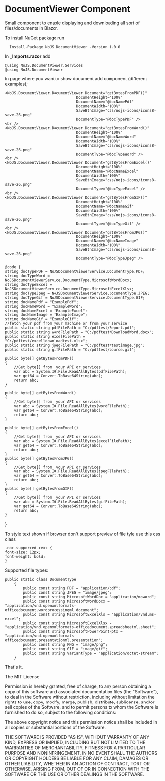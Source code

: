 ﻿
# DocumentViewer Component
Small component to enable displaying and downloading all sort of  files/documents in Blazor.


To install NuGet package run

      Install-Package NoJS.DocumentViewer -Version 1.0.0

In **_Imports.razor**
 add
 
    @using NoJS.DocumentViewer.Services
    @using NoJS.DocumentViewer



In page where you want to show document  add component (different examples);

    <NoJS.DocumentViewer.DocumentViewer Document="getBytesFromPDF()"
                                    DocumentHeight="100%"
                                    DocumentName="@docNamePdf"
                                    DocumentWidth="100%"
                                    SaveBtnImage="css/nojs-icons/icons8-save-26.png"
                                    DocumentType="@docTypePDF" />
    <br />
    <NoJS.DocumentViewer.DocumentViewer Document="getBytesFromWord()"
                                    DocumentHeight="100%"
                                    DocumentName="@docNameWord"
                                    DocumentWidth="100%"
                                    SaveBtnImage="css/nojs-icons/icons8-save-26.png"
                                    DocumentType="@docTypeWord" />
    <br />
    <NoJS.DocumentViewer.DocumentViewer Document="getBytesFromExcel()"
                                    DocumentHeight="100%"
                                    DocumentName="@docNameExcel"
                                    DocumentWidth="100%"
                                    SaveBtnImage="css/nojs-icons/icons8-save-26.png"
                                    DocumentType="@docTypeExcel" />
    <br />
    <NoJS.DocumentViewer.DocumentViewer Document="getBytesFromGIF()"
                                    DocumentHeight="100%"
                                    DocumentName="@docNameGif"
                                    DocumentWidth="100%"
                                    SaveBtnImage="css/nojs-icons/icons8-save-26.png"
                                    DocumentType="@docTypeGif" />
    <br />
    <NoJS.DocumentViewer.DocumentViewer Document="getBytesFromJPG()"
                                    DocumentHeight="100%"
                                    DocumentName="@docNameImage"
                                    DocumentWidth="100%"
                                    SaveBtnImage="css/nojs-icons/icons8-save-26.png"
                                    DocumentType="@docTypeJpeg" />

    @code {
    string docTypePDF = NoJSDocumentViewerService.DocumentType.PDF;
    string docTypeWord = NoJSDocumentViewerService.DocumentType.MicrosoftWordDocx;
    string docTypeExcel = NoJSDocumentViewerService.DocumentType.MicrosoftExcelXlsx;
    string docTypeJpeg = NoJSDocumentViewerService.DocumentType.JPEG;
    string docTypeGif = NoJSDocumentViewerService.DocumentType.GIF;
    string docNamePdf = "ExamplePdf";
    string docNameWord = "ExampleWord";
    string docNameExcel = "ExampleExcel";
    string docNameImage = "ExampleImage";
    string docNameGif = "ExampleGif";
    //fetch your pdf from your machine or from your service
    public static string pdfFilePath = "C:/pdftest/Report.pdf";
    public static string wordFilePath = "C:/pdftest/DownloadWord.docx";
    public static string excelFilePath = "C:/pdftest/excelldownloadtest.xlsx";
    public static string jpegFilePath = "C:/pdftest/testimage.jpg";
    public static string gifFilePath = "C:/pdftest/source.gif";

    public byte[] getBytesFromPDF()
    {
        //Get byte[] from  your API or services
        var abc = System.IO.File.ReadAllBytes(pdfFilePath);
        var get64 = Convert.ToBase64String(abc);
        return abc;
    }

    public byte[] getBytesFromWord()
    {
        //Get byte[] from  your API or services
        var abc = System.IO.File.ReadAllBytes(wordFilePath);
        var get64 = Convert.ToBase64String(abc);
        return abc;
    }

    public byte[] getBytesFromExcel()
    {
        //Get byte[] from  your API or services
        var abc = System.IO.File.ReadAllBytes(excelFilePath);
        var get64 = Convert.ToBase64String(abc);
        return abc;
    }
    public byte[] getBytesFromJPG()
    {
        //Get byte[] from  your API or services
        var abc = System.IO.File.ReadAllBytes(jpegFilePath);
        var get64 = Convert.ToBase64String(abc);
        return abc;
    }
    public byte[] getBytesFromGIF()
    {
        //Get byte[] from  your API or services
        var abc = System.IO.File.ReadAllBytes(gifFilePath);
        var get64 = Convert.ToBase64String(abc);
        return abc;
    }

}


To style text shown if browser don't support preview of file tyle use this css class

    .not-supported-text {
    font-size: 12px;
    font-weight: bold;
    }

Supported file types:

    public static class DocumentType
        {
            public const string PDF = "application/pdf";
            public const string JPEG = "image/jpeg";
            public const string MicrosoftWordDoc = "application/msword";
            public const string MicrosoftWordDocx = "application/vnd.openxmlformats-officedocument.wordprocessingml.document";
            public const string MicrosoftExcelXls = "application/vnd.ms-excel";
            public const string MicrosoftExcelXlsx = "application/vnd.openxmlformats-officedocument.spreadsheetml.sheet";
            public const string MicrosoftPowerPointPptx = "application/vnd.openxmlformats-officedocument.presentationml.presentation";
            public const string PNG = "image/png";
            public const string GIF = "image/gif";
            public const string VariantType = "application/octet-stream";
        }


That's it.



The MIT License


Permission is hereby granted, free of charge, to any person obtaining a copy
of this software and associated documentation files (the "Software"), to deal
in the Software without restriction, including without limitation the rights
to use, copy, modify, merge, publish, distribute, sublicense, and/or sell
copies of the Software, and to permit persons to whom the Software is
furnished to do so, subject to the following conditions:

The above copyright notice and this permission notice shall be included in
all copies or substantial portions of the Software.

THE SOFTWARE IS PROVIDED "AS IS", WITHOUT WARRANTY OF ANY KIND, EXPRESS OR
IMPLIED, INCLUDING BUT NOT LIMITED TO THE WARRANTIES OF MERCHANTABILITY,
FITNESS FOR A PARTICULAR PURPOSE AND NONINFRINGEMENT. IN NO EVENT SHALL THE
AUTHORS OR COPYRIGHT HOLDERS BE LIABLE FOR ANY CLAIM, DAMAGES OR OTHER
LIABILITY, WHETHER IN AN ACTION OF CONTRACT, TORT OR OTHERWISE, ARISING FROM,
OUT OF OR IN CONNECTION WITH THE SOFTWARE OR THE USE OR OTHER DEALINGS IN
THE SOFTWARE.